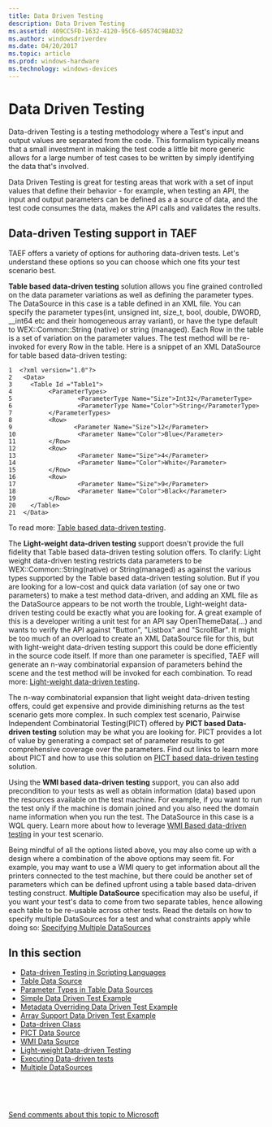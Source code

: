 ```yaml
---
title: Data Driven Testing
description: Data Driven Testing
ms.assetid: 409CC5FD-1632-4120-95C6-60574C9BAD32
ms.author: windowsdriverdev
ms.date: 04/20/2017
ms.topic: article
ms.prod: windows-hardware
ms.technology: windows-devices
---
```


# Data Driven Testing


Data-driven Testing is a testing methodology where a Test's input and output values are separated from the code. This formalism typically means that a small investment in making the test code a little bit more generic allows for a large number of test cases to be written by simply identifying the data that's involved.

Data Driven Testing is great for testing areas that work with a set of input values that define their behavior - for example, when testing an API, the input and output parameters can be defined as a a source of data, and the test code consumes the data, makes the API calls and validates the results.

## <span id="Data-driven_Testing_support_in_TAEF"></span><span id="data-driven_testing_support_in_taef"></span><span id="DATA-DRIVEN_TESTING_SUPPORT_IN_TAEF"></span>Data-driven Testing support in TAEF


TAEF offers a variety of options for authoring data-driven tests. Let's understand these options so you can choose which one fits your test scenario best.

**Table based data-driven testing** solution allows you fine grained controlled on the data parameter variations as well as defining the parameter types. The DataSource in this case is a table defined in an XML file. You can specify the parameter types(int, unsigned int, size\_t, bool, double, DWORD, \_\_int64 etc and their homogeneous array variant), or have the type default to WEX::Common::String (native) or string (managed). Each Row in the table is a set of variation on the parameter values. The test method will be re-invoked for every Row in the table. Here is a snippet of an XML DataSource for table based data-driven testing:

```
1  <?xml version="1.0"?>
2   <Data>
3     <Table Id ="Table1">
4          <ParameterTypes>
5                  <ParameterType Name="Size">Int32</ParameterType>
6                  <ParameterType Name="Color">String</ParameterType>
7          </ParameterTypes>
8          <Row>
9                 <Parameter Name="Size">12</Parameter>
10                 <Parameter Name="Color">Blue</Parameter>
11         </Row>
12         <Row>
13                 <Parameter Name="Size">4</Parameter>
14                 <Parameter Name="Color">White</Parameter>
15         </Row>
16         <Row>
17                 <Parameter Name="Size">9</Parameter>
18                 <Parameter Name="Color">Black</Parameter>
19         </Row>
20    </Table>
21  </Data>
```

To read more: [Table based data-driven testing](table-data-source.md).

The **Light-weight data-driven testing** support doesn't provide the full fidelity that Table based data-driven testing solution offers. To clarify: Light weight data-driven testing restricts data parameters to be WEX::Common::String(native) or String(managed) as against the various types supported by the Table based data-driven testing solution. But if you are looking for a low-cost and quick data variation (of say one or two parameters) to make a test method data-driven, and adding an XML file as the DataSource appears to be not worth the trouble, Light-weight data-driven testing could be exactly what you are looking for. A great example of this is a developer writing a unit test for an API say OpenThemeData(...) and wants to verify the API against "Button", "Listbox" and "ScrollBar". It might be too much of an overload to create an XML DataSource file for this, but with light-weight data-driven testing support this could be done efficiently in the source code itself. If more than one parameter is specified, TAEF will generate an n-way combinatorial expansion of parameters behind the scene and the test method will be invoked for each combination. To read more: [Light-weight data-driven testing](light-weight-data-driven-testing.md).

The n-way combinatorial expansion that light weight data-driven testing offers, could get expensive and provide diminishing returns as the test scenario gets more complex. In such complex test scenario, Pairwise Independent Combinatorial Testing(PICT) offered by **PICT based Data-driven testing** solution may be what you are looking for. PICT provides a lot of value by generating a compact set of parameter results to get comprehensive coverage over the parameters. Find out links to learn more about PICT and how to use this solution on [PICT based data-driven testing](pict-data-source.md) solution.

Using the **WMI based data-driven testing** support, you can also add precondition to your tests as well as obtain information (data) based upon the resources available on the test machine. For example, if you want to run the test only if the machine is domain joined and you also need the domain name information when you run the test. The DataSource in this case is a WQL query. Learn more about how to leverage [WMI Based data-driven testing](wmi-data-source.md) in your test scenario.

Being mindful of all the options listed above, you may also come up with a design where a combination of the above options may seem fit. For example, you may want to use a WMI query to get information about all the printers connected to the test machine, but there could be another set of parameters which can be defined upfront using a table based data-driven testing construct. **Multiple DataSource** specification may also be useful, if you want your test's data to come from two separate tables, hence allowing each table to be re-usable across other tests. Read the details on how to specify multiple DataSources for a test and what constraints apply while doing so: [Specifying Multiple DataSources](multiple-datasources.md)

## <span id="in_this_section"></span>In this section


-   [Data-driven Testing in Scripting Languages](data-driven-testing-in-scripting-languages.md)
-   [Table Data Source](table-data-source.md)
-   [Parameter Types in Table Data Sources](parameter-types-in-table-data-sources.md)
-   [Simple Data Driven Test Example](simple-data-driven-test-example.md)
-   [Metadata Overriding Data Driven Test Example](metadata-overriding-data-driven-test-example.md)
-   [Array Support Data Driven Test Example](array-support-data-driven-test-example.md)
-   [Data-driven Class](data-driven-class.md)
-   [PICT Data Source](pict-data-source.md)
-   [WMI Data Source](wmi-data-source.md)
-   [Light-weight Data-driven Testing](light-weight-data-driven-testing.md)
-   [Executing Data-driven tests](executing-data-driven-tests.md)
-   [Multiple DataSources](multiple-datasources.md)

 

 

[Send comments about this topic to Microsoft](mailto:wsddocfb@microsoft.com?subject=Documentation%20feedback%20[taef\taef]:%20Data%20Driven%20Testing%20%20RELEASE:%20%289/12/2016%29&body=%0A%0APRIVACY%20STATEMENT%0A%0AWe%20use%20your%20feedback%20to%20improve%20the%20documentation.%20We%20don't%20use%20your%20email%20address%20for%20any%20other%20purpose,%20and%20we'll%20remove%20your%20email%20address%20from%20our%20system%20after%20the%20issue%20that%20you're%20reporting%20is%20fixed.%20While%20we're%20working%20to%20fix%20this%20issue,%20we%20might%20send%20you%20an%20email%20message%20to%20ask%20for%20more%20info.%20Later,%20we%20might%20also%20send%20you%20an%20email%20message%20to%20let%20you%20know%20that%20we've%20addressed%20your%20feedback.%0A%0AFor%20more%20info%20about%20Microsoft's%20privacy%20policy,%20see%20http://privacy.microsoft.com/default.aspx. "Send comments about this topic to Microsoft")




